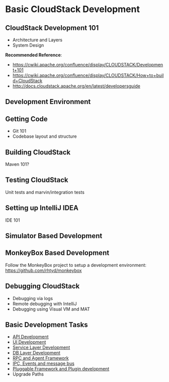 # Basic CloudStack Development

## CloudStack Development 101

- Architecture and Layers
- System Design

**Recommended Reference**:
- https://cwiki.apache.org/confluence/display/CLOUDSTACK/Development+101
- https://cwiki.apache.org/confluence/display/CLOUDSTACK/How+to+build+CloudStack
- http://docs.cloudstack.apache.org/en/latest/developersguide

## Development Environment

## Getting Code

- Git 101
- Codebase layout and structure

## Building CloudStack

Maven 101?

## Testing CloudStack

Unit tests and marvin/integration tests

## Setting up IntelliJ IDEA

IDE 101

## Simulator Based Development

## MonkeyBox Based Development

Follow the MonkeyBox project to setup a development environment:
https://github.com/rhtyd/monkeybox

## Debugging CloudStack

- Debugging via logs
- Remote debugging with IntelliJ
- Debugging using Visual VM and MAT

## Basic Development Tasks

- [API Development](hack/api.md)
- [UI Development](hack/ui.md)
- [Service Layer Development](hack/service.md)
- [DB Layer Development](hack/db.md)
- [RPC and Agent Framework](hack/rpc.md)
- [IPC, Events and message bus](hack/ipc.md)
- [Pluggable Framework and Plugin development](hack/framework.md)
- Upgrade Paths
